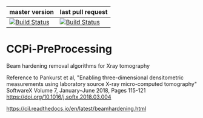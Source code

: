 | master version | last pull request |
|----------------|---------------------|
| [![Build Status](https://anvil.softeng-support.ac.uk/jenkins/buildStatus/icon?job=CILsingle/CCPi-PreProcessing)](https://anvil.softeng-support.ac.uk/jenkins/job/CILsingle/job/CCPi-PreProcessing/) | [![Build Status](https://anvil.softeng-support.ac.uk/jenkins/buildStatus/icon?job=CILsingle/CCPi-PreProcessing-dev)](https://anvil.softeng-support.ac.uk/jenkins/job/CILsingle/job/CCPi-PreProcessing-dev/) |

# CCPi-PreProcessing
Beam hardening removal algorithms for Xray tomography

Reference to Pankurst et al, "Enabling three-dimensional densitometric measurements using laboratory source X-ray micro-computed tomography" 
SoftwareX
Volume 7, January–June 2018, Pages 115-121
https://doi.org/10.1016/j.softx.2018.03.004

https://cil.readthedocs.io/en/latest/beamhardening.html
